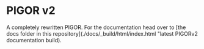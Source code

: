 # PIGOR v2
A completely rewritten PIGOR. For the documentation head over to [the docs folder in this repository](./docs/_build/html/index.html "latest PIGORv2 documentation build).